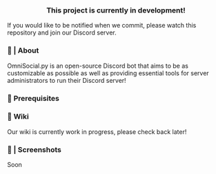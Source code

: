 
<div style="text-align:center;">

### **This project is currently in development!**

</div>


If you would like to be notified when we commit, please watch this repository and join our Discord server.

### **👋 | About**

OmniSocial.py is an open-source Discord bot that aims to be as customizable as possible as well as providing essential tools for server administrators to run their Discord server!

### 🚧 **Prerequisites**

### 📖 **Wiki**

Our wiki is currently work in progress, please check back later!

### 📸 | Screenshots

Soon
